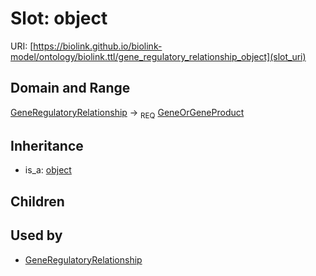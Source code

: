 # Slot: object




URI: [https://biolink.github.io/biolink-model/ontology/biolink.ttl/gene_regulatory_relationship_object](slot_uri)
## Domain and Range

[GeneRegulatoryRelationship](GeneRegulatoryRelationship.md) ->  <sub>REQ</sub> [GeneOrGeneProduct](GeneOrGeneProduct.md)
## Inheritance

 *  is_a: [object](object.md)
## Children

## Used by

 * [GeneRegulatoryRelationship](GeneRegulatoryRelationship.md)
